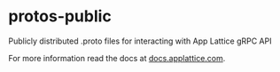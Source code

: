 # protos-public
Publicly distributed .proto files for interacting with App Lattice gRPC API 

For more information read the docs at [docs.applattice.com](https://docs.applattice.com).
